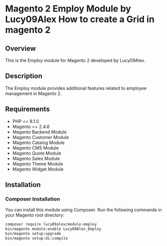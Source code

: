 # Magento 2 Employ Module by Lucy09Alex How to create a Grid in magento 2


## Overview

This is the Employ module for Magento 2 developed by Lucy09Alex.

## Description

The Employ module provides additional features related to employee management in Magento 2.

## Requirements

- PHP <= 8.1.0
- Magento <= 2.4.6
- Magento Backend Module
- Magento Customer Module
- Magento Catalog Module
- Magento CMS Module
- Magento Quote Module
- Magento Sales Module
- Magento Theme Module
- Magento Widget Module

## Installation

### Composer Installation

You can install this module using Composer. Run the following commands in your Magento root directory:

```bash
composer require lucy09alex/module-employ
bin/magento module:enable Lucy09Alex_Employ
bin/magento setup:upgrade
bin/magento setup:di:compile
